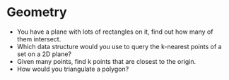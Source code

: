 # Geometry

- You have a plane with lots of rectangles on it, find out how many of them intersect.
- Which data structure would you use to query the k-nearest points of a set on a 2D plane?
- Given many points, find k points that are closest to the origin.
- How would you triangulate a polygon?
